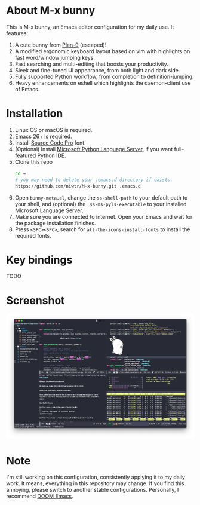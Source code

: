 # About M-x bunny
This is M-x bunny, an Emacs editor configuration for my daily use. It features:
1. A cute bunny from [Plan-9](https://9p.io/plan9/) (escaped)!
1. A modified ergonomic keyboard layout based on vim with highlights on fast word/window jumping keys.
2. Fast searching and multi-editing that boosts your productivity.
2. Sleek and fine-tuned UI appearance, from both light and dark side.
3. Fully supported Python workflow, from completion to definition-jumping.
4. Heavy enhancements on eshell which highlights the daemon-client use of Emacs.
# Installation
1. Linux OS or macOS is required.
1. Emacs 26+ is required.
2. Install [Source Code Pro](https://github.com/adobe-fonts/source-code-pro) font.
3. (Optional) Install [Microsoft Python Language Server](https://github.com/emacs-lsp/lsp-python-ms), if you want full-featured Python IDE.
4. Clone this repo
	```bash
	cd ~
	# you may need to delete your .emacs.d directory if exists.
	‌https://github.com/niwtr/M-x-bunny.git .emacs.d
	```
5. Open `bunny-meta.el`, change the `ss-shell-path` to your default path to your shell, and (optional) the ` ss-ms-pyls-executable` to your installed Microsoft Language Server.
6. Make sure you are connected to internet. Open your Emacs and wait for the package installation finishes.
7. Press `<SPC><SPC>`, search for `all-the-icons-install-fonts` to install the required fonts.
# Key bindings
TODO
# Screenshot
![M-x bunny on the dark side.](doc/screenshot.png)
# Note
I'm still working on this configuration, consistently applying it to my daily work. It means, everything in this repository may change. If you find this annoying, please switch to another stable configurations. Personally, I recommend [DOOM Emacs](https://github.com/hlissner/doom-emacs).
